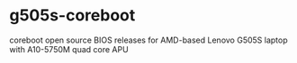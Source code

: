 # g505s-coreboot
coreboot open source BIOS releases for AMD-based Lenovo G505S laptop with A10-5750M quad core APU
